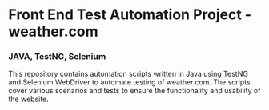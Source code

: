 # Front End Test Automation Project - weather.com
### JAVA, TestNG, Selenium
This repository contains automation scripts written in Java using TestNG and Selenium WebDriver to automate testing of weather.com. The scripts cover various scenarios and tests to ensure the functionality and usability of the website.
